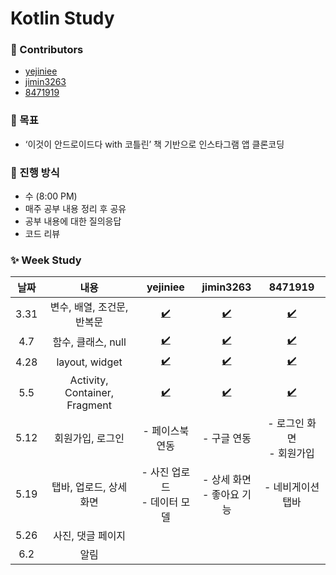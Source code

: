 # Kotlin Study

### 📌 Contributors

- [yejiniee](https://github.com/yejiniee)
- [jimin3263](https://github.com/jimin3263)
- [8471919](https://github.com/8471919)  

### 🎯 목표

- ‘이것이 안드로이드다 with 코틀린’ 책 기반으로 인스타그램 앱 클론코딩


### 📖 진행 방식
- 수 (8:00 PM)
- 매주 공부 내용 정리 후 공유
- 공부 내용에 대한 질의응답 
- 코드 리뷰

### ✨ Week Study

|   날짜    |  내용  | yejiniee| jimin3263| 8471919|
| :-------: | :----:|:----: |:----: |:----:|
| 3.31 | 변수, 배열, 조건문, 반복문 |[✔️](https://github.com/jimin3263/kotlin_study/blob/main/Yejin/week_1.md)|[✔️](https://github.com/jimin3263/kotlin_study/blob/main/Jimin/week_1.md)|[✔️](https://github.com/jimin3263/kotlin_study/blob/main/Hansu/week_1.md)|
| 4.7 | 함수, 클래스, null |[✔️](https://github.com/jimin3263/kotlin_study/blob/main/Yejin/week_2.md)|[✔️](https://github.com/jimin3263/kotlin_study/blob/main/Jimin/week_2.md)|[✔️](https://github.com/jimin3263/kotlin_study/blob/main/Hansu/week_2.md)|
| 4.28 | layout, widget |[✔️](https://github.com/jimin3263/kotlin_study/blob/main/Yejin/week_3.md)|[✔️](https://github.com/jimin3263/kotlin_study/blob/main/Jimin/week_3.md)|[✔️](https://github.com/jimin3263/kotlin_study/blob/main/Hansu/week_3.md)|
| 5.5 | Activity, Container, Fragment |[✔️](https://github.com/jimin3263/kotlin_study/blob/main/Yejin/week_4.md)|[✔️](https://github.com/jimin3263/kotlin_study/blob/main/Jimin/week_4.md)|[✔️](https://github.com/jimin3263/kotlin_study/blob/main/Hansu/week_4.md)|
| 5.12 | 회원가입, 로그인 |- 페이스북 연동|- 구글 연동|- 로그인 화면 <br> - 회원가입|
| 5.19 | 탭바, 업로드, 상세화면 |- 사진 업로드 <br> - 데이터 모델|- 상세 화면 <br> - 좋아요 기능|- 네비게이션 탭바|
| 5.26 | 사진, 댓글 페이지 ||||
| 6.2 | 알림 ||||
